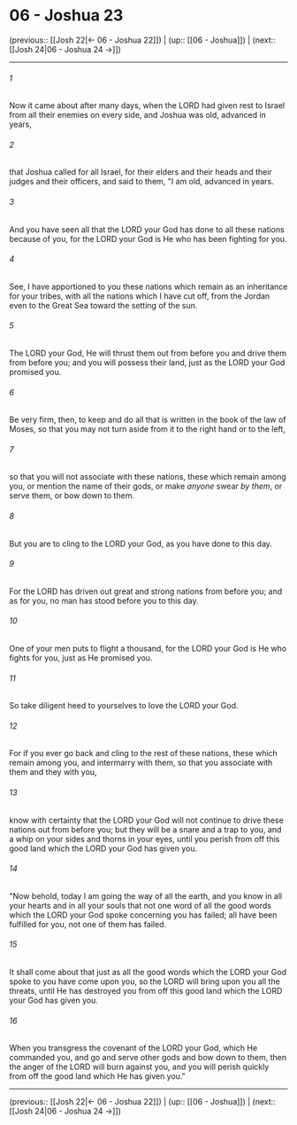 # 06 - Joshua 23

(previous:: [[Josh 22|← 06 - Joshua 22]]) | (up:: [[06 - Joshua]]) | (next:: [[Josh 24|06 - Joshua 24 →]])

***


###### 1 
Now it came about after many days, when the LORD had given rest to Israel from all their enemies on every side, and Joshua was old, advanced in years, 

###### 2 
that Joshua called for all Israel, for their elders and their heads and their judges and their officers, and said to them, "I am old, advanced in years. 

###### 3 
And you have seen all that the LORD your God has done to all these nations because of you, for the LORD your God is He who has been fighting for you. 

###### 4 
See, I have apportioned to you these nations which remain as an inheritance for your tribes, with all the nations which I have cut off, from the Jordan even to the Great Sea toward the setting of the sun. 

###### 5 
The LORD your God, He will thrust them out from before you and drive them from before you; and you will possess their land, just as the LORD your God promised you. 

###### 6 
Be very firm, then, to keep and do all that is written in the book of the law of Moses, so that you may not turn aside from it to the right hand or to the left, 

###### 7 
so that you will not associate with these nations, these which remain among you, or mention the name of their gods, or make _anyone_ swear _by them_, or serve them, or bow down to them. 

###### 8 
But you are to cling to the LORD your God, as you have done to this day. 

###### 9 
For the LORD has driven out great and strong nations from before you; and as for you, no man has stood before you to this day. 

###### 10 
One of your men puts to flight a thousand, for the LORD your God is He who fights for you, just as He promised you. 

###### 11 
So take diligent heed to yourselves to love the LORD your God. 

###### 12 
For if you ever go back and cling to the rest of these nations, these which remain among you, and intermarry with them, so that you associate with them and they with you, 

###### 13 
know with certainty that the LORD your God will not continue to drive these nations out from before you; but they will be a snare and a trap to you, and a whip on your sides and thorns in your eyes, until you perish from off this good land which the LORD your God has given you. 

###### 14 
"Now behold, today I am going the way of all the earth, and you know in all your hearts and in all your souls that not one word of all the good words which the LORD your God spoke concerning you has failed; all have been fulfilled for you, not one of them has failed. 

###### 15 
It shall come about that just as all the good words which the LORD your God spoke to you have come upon you, so the LORD will bring upon you all the threats, until He has destroyed you from off this good land which the LORD your God has given you. 

###### 16 
When you transgress the covenant of the LORD your God, which He commanded you, and go and serve other gods and bow down to them, then the anger of the LORD will burn against you, and you will perish quickly from off the good land which He has given you."

***

(previous:: [[Josh 22|← 06 - Joshua 22]]) | (up:: [[06 - Joshua]]) | (next:: [[Josh 24|06 - Joshua 24 →]])
